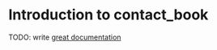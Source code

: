 # Introduction to contact_book

TODO: write [great documentation](http://jacobian.org/writing/what-to-write/)
